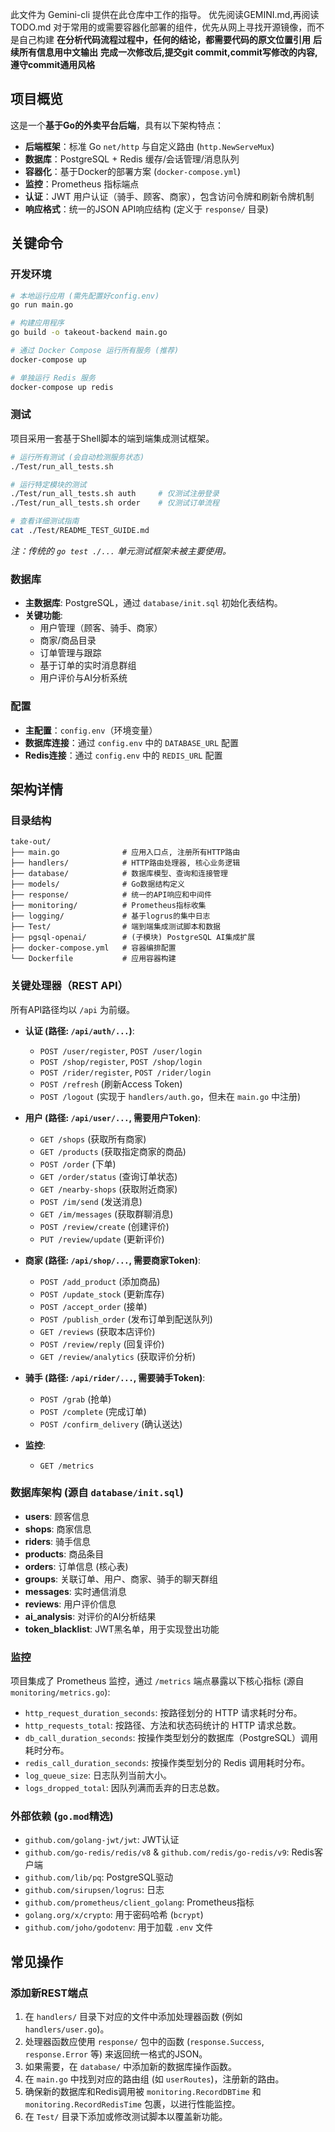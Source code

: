 此文件为 Gemini-cli 提供在此仓库中工作的指导。
优先阅读GEMINI.md,再阅读TODO.md
对于常用的或需要容器化部署的组件，优先从网上寻找开源镜像，而不是自己构建
**在分析代码流程过程中，任何的结论，都需要代码的原文位置引用**
**后续所有信息用中文输出**
**完成一次修改后,提交git commit,commit写修改的内容,遵守commit通用风格**

## 项目概览

这是一个**基于Go的外卖平台后端**，具有以下架构特点：
- **后端框架**：标准 Go `net/http` 与自定义路由 (`http.NewServeMux`)
- **数据库**：PostgreSQL + Redis 缓存/会话管理/消息队列
- **容器化**：基于Docker的部署方案 (`docker-compose.yml`)
- **监控**：Prometheus 指标端点
- **认证**：JWT 用户认证（骑手、顾客、商家），包含访问令牌和刷新令牌机制
- **响应格式**：统一的JSON API响应结构 (定义于 `response/` 目录)

## 关键命令

### 开发环境
```bash
# 本地运行应用 (需先配置好config.env)
go run main.go

# 构建应用程序
go build -o takeout-backend main.go

# 通过 Docker Compose 运行所有服务 (推荐)
docker-compose up

# 单独运行 Redis 服务
docker-compose up redis
```

### 测试
项目采用一套基于Shell脚本的端到端集成测试框架。

```bash
# 运行所有测试 (会自动检测服务状态)
./Test/run_all_tests.sh

# 运行特定模块的测试
./Test/run_all_tests.sh auth     # 仅测试注册登录
./Test/run_all_tests.sh order    # 仅测试订单流程

# 查看详细测试指南
cat ./Test/README_TEST_GUIDE.md
```
*注：传统的 `go test ./...` 单元测试框架未被主要使用。*

### 数据库
- **主数据库**: PostgreSQL，通过 `database/init.sql` 初始化表结构。
- **关键功能**:
  - 用户管理（顾客、骑手、商家）
  - 商家/商品目录
  - 订单管理与跟踪
  - 基于订单的实时消息群组
  - 用户评价与AI分析系统

### 配置
- **主配置**：`config.env`（环境变量）
- **数据库连接**：通过 `config.env` 中的 `DATABASE_URL` 配置
- **Redis连接**：通过 `config.env` 中的 `REDIS_URL` 配置

## 架构详情

### 目录结构
```
take-out/
├── main.go              # 应用入口点, 注册所有HTTP路由
├── handlers/            # HTTP路由处理器, 核心业务逻辑
├── database/            # 数据库模型、查询和连接管理
├── models/              # Go数据结构定义
├── response/            # 统一的API响应和中间件
├── monitoring/          # Prometheus指标收集
├── logging/             # 基于logrus的集中日志
├── Test/                # 端到端集成测试脚本和数据
├── pgsql-openai/        # (子模块) PostgreSQL AI集成扩展
├── docker-compose.yml   # 容器编排配置
└── Dockerfile           # 应用容器构建
```

### 关键处理器（REST API）
所有API路径均以 `/api` 为前缀。

- **认证 (路径: `/api/auth/...`)**:
  - `POST /user/register`, `POST /user/login`
  - `POST /shop/register`, `POST /shop/login`
  - `POST /rider/register`, `POST /rider/login`
  - `POST /refresh` (刷新Access Token)
  - `POST /logout` (实现于 `handlers/auth.go`，但未在 `main.go` 中注册)

- **用户 (路径: `/api/user/...`, 需要用户Token)**:
  - `GET /shops` (获取所有商家)
  - `GET /products` (获取指定商家的商品)
  - `POST /order` (下单)
  - `GET /order/status` (查询订单状态)
  - `GET /nearby-shops` (获取附近商家)
  - `POST /im/send` (发送消息)
  - `GET /im/messages` (获取群聊消息)
  - `POST /review/create` (创建评价)
  - `PUT /review/update` (更新评价)

- **商家 (路径: `/api/shop/...`, 需要商家Token)**:
  - `POST /add_product` (添加商品)
  - `POST /update_stock` (更新库存)
  - `POST /accept_order` (接单)
  - `POST /publish_order` (发布订单到配送队列)
  - `GET /reviews` (获取本店评价)
  - `POST /review/reply` (回复评价)
  - `GET /review/analytics` (获取评价分析)

- **骑手 (路径: `/api/rider/...`, 需要骑手Token)**:
  - `POST /grab` (抢单)
  - `POST /complete` (完成订单)
  - `POST /confirm_delivery` (确认送达)

- **监控**:
  - `GET /metrics`

### 数据库架构 (源自 `database/init.sql`)
- **users**: 顾客信息
- **shops**: 商家信息
- **riders**: 骑手信息
- **products**: 商品条目
- **orders**: 订单信息 (核心表)
- **groups**: 关联订单、用户、商家、骑手的聊天群组
- **messages**: 实时通信消息
- **reviews**: 用户评价信息
- **ai_analysis**: 对评价的AI分析结果
- **token_blacklist**: JWT黑名单，用于实现登出功能

### 监控
项目集成了 Prometheus 监控，通过 `/metrics` 端点暴露以下核心指标 (源自 `monitoring/metrics.go`):
- `http_request_duration_seconds`: 按路径划分的 HTTP 请求耗时分布。
- `http_requests_total`: 按路径、方法和状态码统计的 HTTP 请求总数。
- `db_call_duration_seconds`: 按操作类型划分的数据库（PostgreSQL）调用耗时分布。
- `redis_call_duration_seconds`: 按操作类型划分的 Redis 调用耗时分布。
- `log_queue_size`: 日志队列当前大小。
- `logs_dropped_total`: 因队列满而丢弃的日志总数。

### 外部依赖 (`go.mod`精选)
- `github.com/golang-jwt/jwt`: JWT认证
- `github.com/go-redis/redis/v8` & `github.com/redis/go-redis/v9`: Redis客户端
- `github.com/lib/pq`: PostgreSQL驱动
- `github.com/sirupsen/logrus`: 日志
- `github.com/prometheus/client_golang`: Prometheus指标
- `golang.org/x/crypto`: 用于密码哈希 (`bcrypt`)
- `github.com/joho/godotenv`: 用于加载 `.env` 文件

## 常见操作

### 添加新REST端点
1. 在 `handlers/` 目录下对应的文件中添加处理器函数 (例如 `handlers/user.go`)。
2. 处理器函数应使用 `response/` 包中的函数 (`response.Success`, `response.Error` 等) 来返回统一格式的JSON。
3. 如果需要，在 `database/` 中添加新的数据库操作函数。
4. 在 `main.go` 中找到对应的路由组 (如 `userRoutes`)，注册新的路由。
5. 确保新的数据库和Redis调用被 `monitoring.RecordDBTime` 和 `monitoring.RecordRedisTime` 包裹，以进行性能监控。
6. 在 `Test/` 目录下添加或修改测试脚本以覆盖新功能。